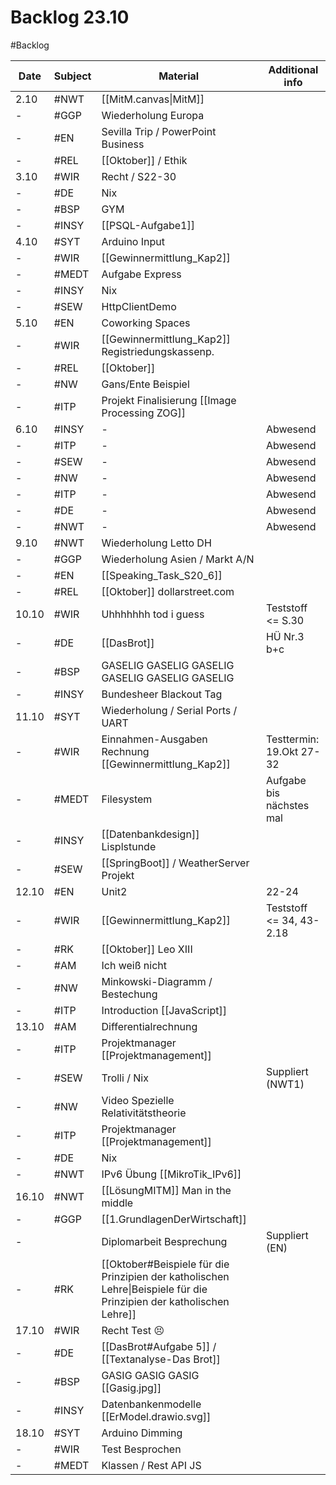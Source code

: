 # Backlog 23.10
#Backlog 

| Date  | Subject | Material                                                                                                             | Additional info                 |
| ----- | ------- | -------------------------------------------------------------------------------------------------------------------- | ------------------------------- |
| 2.10  | #NWT    | [[MitM.canvas\|MitM]]                                                                                                |                                 |
| -     | #GGP    | Wiederholung Europa                                                                                                  |                                 |
| -     | #EN     | Sevilla Trip / PowerPoint Business                                                                                   |                                 |
| -     | #REL    | [[Oktober]] / Ethik                                                                                                  |                                 |
| 3.10  | #WIR    | Recht / S22-30                                                                                                       |                                 |
| -     | #DE     | Nix                                                                                                                  |                                 |
| -     | #BSP    | GYM                                                                                                                  |                                 |
| -     | #INSY   | [[PSQL-Aufgabe1]]                                                                                                    |                                 |
| 4.10  | #SYT    | Arduino Input                                                                                                        |                                 |
| -     | #WIR    | [[Gewinnermittlung_Kap2]]                                                                                            |                                 |
| -     | #MEDT   | Aufgabe Express                                                                                                      |                                 |
| -     | #INSY   | Nix                                                                                                                  |                                 |
| -     | #SEW    | HttpClientDemo                                                                                                       |                                 |
| 5.10  | #EN     | Coworking Spaces                                                                                                     |                                 |
| -     | #WIR    | [[Gewinnermittlung_Kap2]] Registriedungskassenp.                                                                     |                                 |
| -     | #REL    | [[Oktober]]                                                                                                          |                                 |
| -     | #NW     | Gans/Ente Beispiel                                                                                                   |                                 |
| -     | #ITP    | Projekt Finalisierung [[Image Processing ZOG]]                                                                       |                                 |
| 6.10  | #INSY   | -                                                                                                                    | Abwesend                        |
| -     | #ITP    | -                                                                                                                    | Abwesend                        |
| -     | #SEW    | -                                                                                                                    | Abwesend                        |
| -     | #NW     | -                                                                                                                    | Abwesend                        |
| -     | #ITP    | -                                                                                                                    | Abwesend                        |
| -     | #DE     | -                                                                                                                    | Abwesend                        |
| -     | #NWT    | -                                                                                                                    | Abwesend                        |
| 9.10  | #NWT    | Wiederholung Letto DH                                                                                                |                                 |
| -     | #GGP    | Wiederholung Asien / Markt A/N                                                                                       |                                 |
| -     | #EN     | [[Speaking_Task_S20_6]]                                                                                              |                                 |
| -     | #REL    | [[Oktober]]  dollarstreet.com                                                                                        |                                 |
| 10.10 | #WIR    | Uhhhhhhh tod i guess                                                                                                 | Teststoff <= S.30               |
| -     | #DE     | [[DasBrot]]                                                                                                          | HÜ Nr.3 b+c                     |
| -     | #BSP    | GASELIG GASELIG GASELIG GASELIG GASELIG GASELIG                                                                      |                                 |
| -     | #INSY   | Bundesheer Blackout Tag                                                                                              |                                 |
| 11.10 | #SYT    | Wiederholung / Serial Ports / UART                                                                                   |                                 |
| -     | #WIR    | Einnahmen-Ausgaben Rechnung [[Gewinnermittlung_Kap2]]                                                                | Testtermin: 19.Okt        27-32 |
| -     | #MEDT   | Filesystem                                                                                                           | Aufgabe bis nächstes mal        |
| -     | #INSY   | [[Datenbankdesign]] Lisplstunde                                                                                      |                                 |
| -     | #SEW    | [[SpringBoot]] / WeatherServer Projekt                                                                               |                                 |
| 12.10 | #EN     | Unit2                                                                                                                | 22-24                           |
| -     | #WIR    | [[Gewinnermittlung_Kap2]]                                                                                            | Teststoff <= 34, 43-2.18        |
| -     | #RK     | [[Oktober]]       Leo XIII                                                                                           |                                 |
| -     | #AM     | Ich weiß nicht                                                                                                       |                                 |
| -     | #NW     | Minkowski-Diagramm / Bestechung                                                                                      |                                 |
| -     | #ITP    | Introduction [[JavaScript]]                                                                                          |                                 |
| 13.10 | #AM     | Differentialrechnung                                                                                                 |                                 |
| -     | #ITP    | Projektmanager [[Projektmanagement]]                                                                                 |                                 |
| -     | #SEW    | Trolli / Nix                                                                                                         | Suppliert (NWT1)                |
| -     | #NW     | Video Spezielle Relativitätstheorie                                                                                  |                                 |
| -     | #ITP    | Projektmanager [[Projektmanagement]]                                                                                 |                                 |
| -     | #DE     | Nix                                                                                                                  |                                 |
| -     | #NWT    | IPv6 Übung [[MikroTik_IPv6]]                                                                                         |                                 |
| 16.10 | #NWT    | [[LösungMITM]] Man in the middle                                                                                     |                                 |
| -     | #GGP    | [[1.GrundlagenDerWirtschaft]]                                                                                        |                                 |
| -     |         | Diplomarbeit Besprechung                                                                                             | Suppliert (EN)                  |
| -     | #RK     | [[Oktober#Beispiele für die Prinzipien der katholischen Lehre\|Beispiele für die Prinzipien der katholischen Lehre]] |                                 |
| 17.10 | #WIR    | Recht Test       😣                                                                                                  |                                 |
| -     | #DE     | [[DasBrot#Aufgabe 5]] / [[Textanalyse-Das Brot]]                                                                     |                                 |
| -     | #BSP    | GASIG GASIG GASIG [[Gasig.jpg]]                                                                                      |                                 |
| -     | #INSY   | Datenbankenmodelle  [[ErModel.drawio.svg]]                                                                           |                                 |
| 18.10 | #SYT    | Arduino  Dimming                                                                                                     |                                 |
| -     | #WIR    | Test Besprochen                                                                                                      |                                 |
| -     | #MEDT   | Klassen / Rest API JS                                                                                                |                                 |




